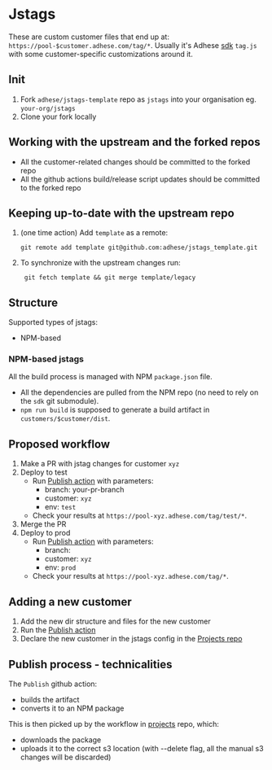 # Jstags

These are custom customer files that end up at: `https://pool-$customer.adhese.com/tag/*`.
Usually it's Adhese [sdk](https://github.com/adhese/sdk) `tag.js` with some customer-specific customizations around it.

## Init
1. Fork `adhese/jstags-template` repo as `jstags` into your organisation eg. `your-org/jstags`
2. Clone your fork locally
 
## Working with the upstream and the forked repos
- All the customer-related changes should be committed to the forked repo
- All the github actions build/release script updates should be committed to the forked repo

## Keeping up-to-date with the upstream repo
1. (one time action) Add `template` as a remote:
   ```
   git remote add template git@github.com:adhese/jstags_template.git
   ```
2. To synchronize with the upstream changes run:
   ```
    git fetch template && git merge template/legacy
    ```

## Structure
Supported types of jstags:
* NPM-based

### NPM-based jstags
All the build process is managed with NPM `package.json` file.
* All the dependencies are pulled from the NPM repo (no need to rely on the `sdk` git submodule).
* `npm run build` is supposed to generate a build artifact in `customers/$customer/dist`.

## Proposed workflow
1. Make a PR with jstag changes for customer `xyz`
2. Deploy to test
   * Run [Publish action](https://github.com/adhese/jstags/actions/workflows/publish.yml) with parameters:
      * branch: your-pr-branch
      * customer: `xyz`
      * env: `test`
   * Check your results at `https://pool-xyz.adhese.com/tag/test/*`.
3. Merge the PR
4. Deploy to prod
   * Run [Publish action](https://github.com/adhese/jstags/actions/workflows/publish.yml) with parameters:
      * branch:
      * customer: `xyz`
      * env: `prod`
   * Check your results at `https://pool-xyz.adhese.com/tag/*`.

## Adding a new customer
1. Add the new dir structure and files for the new customer
2. Run the [Publish action](https://github.com/adhese/jstags/actions/workflows/publish.yml)
3. Declare the new customer in the jstags config in the [Projects repo](https://github.com/adhese/projects/blob//jstags/config.json)

## Publish process - technicalities
The `Publish` github action:
* builds the artifact
* converts it to an NPM package

This is then picked up by the workflow in [projects](https://github.com/adhese/projects) repo, which:
* downloads the package
* uploads it to the correct s3 location (with --delete flag, all the manual s3 changes will be discarded)
